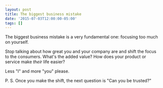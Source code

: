 ```yaml
---
layout: post
title: The biggest business mistake
date: '2015-07-03T12:00:00-05:00'
tags: []
---
```

The biggest business mistake is a very fundamental one: focusing too much on yourself.

Stop talking about how great you and your company are and shift the focus to the consumers. What's the added value? How does your product or service make _their_ life easier?

Less "I" and more "you" please.

P. S. Once you make the shift, the next question is "Can you be trusted?"
